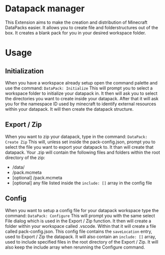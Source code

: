 # Datapack manager
This Extension aims to make the creation and distribution of Minecraft DataPacks easier.
It allows you to create file and folderstructures out of the box.
It creates a blank pack for you in your desired workspace folder.

# Usage
## Initialization
When you have a workspace already setup open the command palette and use the command:
`DataPack: Initialize`
This will prompt you to select a workspace folder to initialize your datapack in.
It then will ask you to select the directories you want to create inside your datapack.
After that it will ask you for the namespace ID used by minecraft to identify external resources within your datapack.
It will then create the datapack structure.

## Export / Zip
When you want to zip your datapack, type in the command:
`DataPack: Create Zip`
This will, unless set inside the pack-config.json, prompt you to select the file you want to export your datapack to.
It than will create that datapack.
Your <export-name>.zip will contain the following files and folders within the root directory of the zip:
* /data/
* /pack.mcmeta
* [optional] /pack.mcmeta
* [optional] any file listed inside the `include: []` array in the config file

## Config
When you want to setup a config file for your datapack workspace type the command:
`DataPack: Configure`
This will prompt you with the same select File dialog which is used in the Export / Zip function.
It then will create a folder within your workspace called .vscode. Within that it will create a file called pack-config.json.
This config file contains the `saveLocation` entry, used to Export / Zip the datapack.
It will also contain an `include: []` array, used to include specified files in the root directory of the Export / Zip.
It will also keep the include array when rerunning the Configure command.
